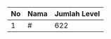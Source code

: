 | No | Nama            | Jumlah Level |
|----|-----------------|--------------|
| 1  | #    |    622        |
